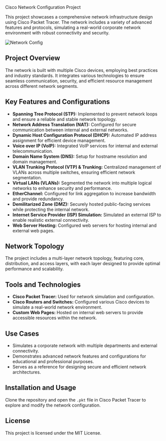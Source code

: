  Cisco Network Configuration Project

This project showcases a comprehensive network infrastructure design using Cisco Packet Tracer. The network includes a variety of advanced features and protocols, simulating a real-world corporate network environment with robust connectivity and security.

![Network Config](https://github.com/user-attachments/assets/035fc873-5123-44c3-91d3-3a5e194840fa)


## Project Overview
The network is built with multiple Cisco devices, employing best practices and industry standards. It integrates various technologies to ensure seamless communication, security, and efficient resource management across different network segments.

## Key Features and Configurations

- **Spanning Tree Protocol (STP):** Implemented to prevent network loops and ensure a reliable and stable network topology.
- **Network Address Translation (NAT):** Configured for secure communication between internal and external networks.
- **Dynamic Host Configuration Protocol (DHCP):** Automated IP address assignment for efficient device management.
- **Voice over IP (VoIP):** Integrated VoIP services for internal and external telecommunication.
- **Domain Name System (DNS):** Setup for hostname resolution and domain management.
- **VLAN Trunking Protocol (VTP) & Trunking:** Centralized management of VLANs across multiple switches, ensuring efficient network segmentation.
- **Virtual LANs (VLANs):** Segmented the network into multiple logical networks to enhance security and performance.
- **EtherChannel:** Configured for link aggregation to increase bandwidth and provide redundancy.
- **Demilitarized Zone (DMZ):** Securely hosted public-facing services while protecting the internal network.
- **Internet Service Provider (ISP) Simulation:** Simulated an external ISP to enable realistic external connectivity.
- **Web Server Hosting:** Configured web servers for hosting internal and external web pages.

## Network Topology
The project includes a multi-layer network topology, featuring core, distribution, and access layers, with each layer designed to provide optimal performance and scalability.

## Tools and Technologies
- **Cisco Packet Tracer:** Used for network simulation and configuration.
- **Cisco Routers and Switches:** Configured various Cisco devices to simulate a real-world network environment.
- **Custom Web Pages:** Hosted on internal web servers to provide accessible resources within the network.

## Use Cases
- Simulates a corporate network with multiple departments and external connectivity.
- Demonstrates advanced network features and configurations for educational and professional purposes.
- Serves as a reference for designing secure and efficient network architectures.

## Installation and Usage
Clone the repository and open the `.pkt` file in Cisco Packet Tracer to explore and modify the network configuration.

## License
This project is licensed under the MIT License.
